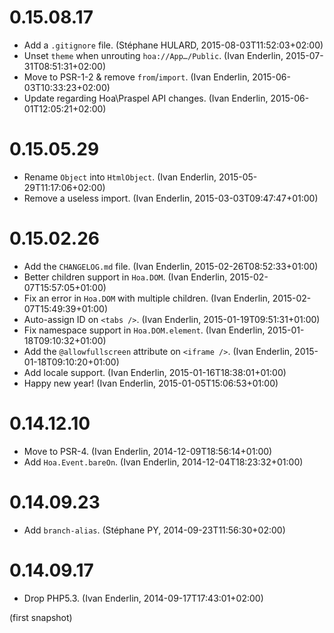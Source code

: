 # 0.15.08.17

  * Add a `.gitignore` file. (Stéphane HULARD, 2015-08-03T11:52:03+02:00)
  * Unset `theme` when unrouting `hoa://App…/Public`. (Ivan Enderlin, 2015-07-31T08:51:31+02:00)
  * Move to PSR-1-2 & remove `from`/`import`. (Ivan Enderlin, 2015-06-03T10:33:23+02:00)
  * Update regarding Hoa\Praspel API changes. (Ivan Enderlin, 2015-06-01T12:05:21+02:00)

# 0.15.05.29

  * Rename `Object` into `HtmlObject`. (Ivan Enderlin, 2015-05-29T11:17:06+02:00)
  * Remove a useless import. (Ivan Enderlin, 2015-03-03T09:47:47+01:00)

# 0.15.02.26

  * Add the `CHANGELOG.md` file. (Ivan Enderlin, 2015-02-26T08:52:33+01:00)
  * Better children support in `Hoa.DOM`. (Ivan Enderlin, 2015-02-07T15:57:05+01:00)
  * Fix an error in `Hoa.DOM` with multiple children. (Ivan Enderlin, 2015-02-07T15:49:39+01:00)
  * Auto-assign ID on `<tabs />`. (Ivan Enderlin, 2015-01-19T09:51:31+01:00)
  * Fix namespace support in `Hoa.DOM.element`. (Ivan Enderlin, 2015-01-18T09:10:32+01:00)
  * Add the `@allowfullscreen` attribute on `<iframe />`. (Ivan Enderlin, 2015-01-18T09:10:20+01:00)
  * Add locale support. (Ivan Enderlin, 2015-01-16T18:38:01+01:00)
  * Happy new year! (Ivan Enderlin, 2015-01-05T15:06:53+01:00)

# 0.14.12.10

  * Move to PSR-4. (Ivan Enderlin, 2014-12-09T18:56:14+01:00)
  * Add `Hoa.Event.bareOn`. (Ivan Enderlin, 2014-12-04T18:23:32+01:00)

# 0.14.09.23

  * Add `branch-alias`. (Stéphane PY, 2014-09-23T11:56:30+02:00)

# 0.14.09.17

  * Drop PHP5.3. (Ivan Enderlin, 2014-09-17T17:43:01+02:00)

(first snapshot)

